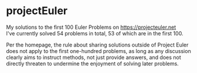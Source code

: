 # projectEuler
My solutions to the first 100 Euler Problems on https://projecteuler.net  
I've currently solved 54 problems in total, 53 of which are in the first 100.  

Per the homepage, the rule about sharing solutions outside of Project Euler does not apply to the first one-hundred problems, as long as any discussion clearly aims to instruct methods, not just provide answers, and does not directly threaten to undermine the enjoyment of solving later problems.
